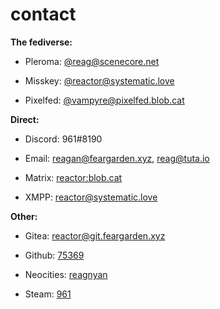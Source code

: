 <link rel="stylesheet" href="https://cdn.jsdelivr.net/npm/fork-awesome@1.1.7/css/fork-awesome.min.css" integrity="sha256-gsmEoJAws/Kd3CjuOQzLie5Q3yshhvmo7YNtBG7aaEY=" crossorigin="anonymous">

# contact

**The fediverse:**

* <i class="fa fa-pleroma fa-lg">&#32;</i> Pleroma: [@reag@scenecore.net](https://scenecore.net/reag)

* <i class="fa fa-activitypub fa-lg">&#32;</i> Misskey: [@reactor@systematic.love](https://systematic.love/@reactor)

* <i class="fa fa-pixelfed fa-lg">&#32;</i> Pixelfed: [@vampyre@pixelfed.blob.cat](https://pixelfed.blob.cat/vampyre)

**Direct:**

* <i class="fa fa-discord fa-lg">&#32;</i> Discord: 961#8190

* <i class="fa fa-envelope fa-lg">&#32;</i> Email: [reagan@feargarden.xyz](mailto:reagan@feargarden.xyz), [reag@tuta.io](mailto:reag@tuta.io)

* <i class="fa fa-matrix fa-lg">&#32;</i> Matrix: [reactor:blob.cat](https://matrix.to/#/@reactor:blob.cat)

* <i class="fa fa-xmpp fa-lg">&#32;</i> XMPP: [reactor@systematic.love](xmpp:reactor@systematic.love)

**Other:**

* <i class="fa fa-gitea fa-lg">&#32;</i> Gitea: [reactor@git.feargarden.xyz](https://git.feargarden.xyz/reactor)

* <i class="fa fa-github fa-lg">&#32;</i> Github: [75369](https://github.com/75369)

* <i class="fa fa-globe-w fa-lg">&#32;</i> Neocities: [reagnyan](https://neocities.org/site/reagnyan)

* <i class="fa fa-steam fa-lg">&#32;</i> Steam: [961](https://steamcommunity.com/id/arisugawadice)
